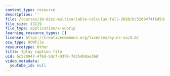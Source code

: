 ```yaml
---
content_type: resource
description: ''
file: /courses/18-02sc-multivariable-calculus-fall-2010/6c5209474f6d5dcf93707d254b8ae3bd_2bF6H_xu0ao.vtt
file_size: 13119
file_type: application/x-subrip
learning_resource_types: []
license: https://creativecommons.org/licenses/by-nc-sa/4.0/
ocw_type: OCWFile
resourcetype: Other
title: 3play caption file
uid: 6c520947-4f6d-5dcf-9370-7d254b8ae3bd
video_metadata:
  youtube_id: null
---
```

